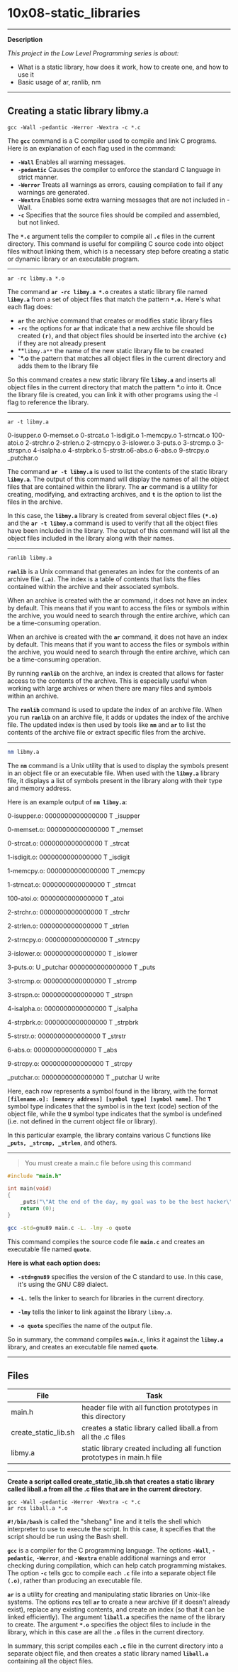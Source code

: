 # 10x08-static_libraries

____________________


**Description**

*This project in the Low Level Programming series is about:*

* What is a static library, how does it work, how to create one, and how to use it
* Basic usage of ar, ranlib, nm


________________________


## Creating a static library libmy.a

```bach
gcc -Wall -pedantic -Werror -Wextra -c *.c
```

The **`gcc`** command is a C compiler used to compile and link C programs. Here is an explanation of each flag used in the command:

* **`-Wall`** Enables all warning messages.
* **`-pedantic`** Causes the compiler to enforce the standard C language in strict manner.
* **`-Werror`** Treats all warnings as errors, causing compilation to fail if any warnings are generated.
* **`-Wextra`** Enables some extra warning messages that are not included in -Wall.
* **`-c`** Specifies that the source files should be compiled and assembled, but not linked.

The **`*.c`** argument tells the compiler to compile all **`.c`** files in the current directory. This command is useful for compiling C source code into object files without linking them, which is a necessary step before creating a static or dynamic library or an executable program.


____________________________________


```bach
ar -rc libmy.a *.o
```

The command **`ar -rc libmy.a *.o`** creates a static library file named **`libmy.a`** from a set of object files that match the pattern **`*.o.`** Here's what each flag does:

* **`ar`** the archive command that creates or modifies static library files
* **`-rc`** the options for **`ar`** that indicate that a new archive file should be created **`(r)`**, and that object files should be inserted into the archive **`(c)`** if they are not already present
* **`libmy.a**` the name of the new static library file to be created
* **`*.o** the pattern that matches all object files in the current directory and adds them to the library file

So this command creates a new static library file **`libmy.a`** and inserts all object files in the current directory that match the pattern *.o into it. Once the library file is created, you can link it with other programs using the -l flag to reference the library.


________________________________

```bach
ar -t libmy.a
```

0-isupper.o
0-memset.o
0-strcat.o
1-isdigit.o
1-memcpy.o
1-strncat.o
100-atoi.o
2-strchr.o
2-strlen.o
2-strncpy.o
3-islower.o
3-puts.o
3-strcmp.o
3-strspn.o
4-isalpha.o
4-strpbrk.o
5-strstr.o6-abs.o
6-abs.o
9-strcpy.o
\_putchar.o


The command **`ar -t libmy.a`** is used to list the contents of the static library **`libmy.a`**. The output of this command will display the names of all the object files that are contained within the library. The **`ar`** command is a utility for creating, modifying, and extracting archives, and **`t`** is the option to list the files in the archive.

In this case, the **`libmy.a`** library is created from several object files **`(*.o)`** and the **`ar -t libmy.a`** command is used to verify that all the object files have been included in the library. The output of this command will list all the object files included in the library along with their names.


________________________________


```bash
ranlib libmy.a
```

**`ranlib`** is a Unix command that generates an index for the contents of an archive file **`(.a)`**. The index is a table of contents that lists the files contained within the archive and their associated symbols.

When an archive is created with the ar command, it does not have an index by default. This means that if you want to access the files or symbols within the archive, you would need to search through the entire archive, which can be a time-consuming operation.

When an archive is created with the **`ar`** command, it does not have an index by default. This means that if you want to access the files or symbols within the archive, you would need to search through the entire archive, which can be a time-consuming operation.

By running **`ranlib`** on the archive, an index is created that allows for faster access to the contents of the archive. This is especially useful when working with large archives or when there are many files and symbols within an archive.

The **`ranlib`** command is used to update the index of an archive file. When you run **`ranlib`** on an archive file, it adds or updates the index of the archive file. The updated index is then used by tools like **`nm`** and **`ar`** to list the contents of the archive file or extract specific files from the archive.

____________________________________________


```bash
nm libmy.a
```

The **`nm`** command is a Unix utility that is used to display the symbols present in an object file or an executable file. When used with the **`libmy.a`** library file, it displays a list of symbols present in the library along with their type and memory address.

Here is an example output of **`nm libmy.a`**:

0-isupper.o:
0000000000000000 T _isupper

0-memset.o:
0000000000000000 T _memset

0-strcat.o:
0000000000000000 T _strcat

1-isdigit.o:
0000000000000000 T _isdigit

1-memcpy.o:
0000000000000000 T _memcpy

1-strncat.o:
0000000000000000 T _strncat

100-atoi.o:
0000000000000000 T _atoi

2-strchr.o:
0000000000000000 T _strchr

2-strlen.o:
0000000000000000 T _strlen

2-strncpy.o:
0000000000000000 T _strncpy

3-islower.o:
0000000000000000 T _islower

3-puts.o:
                 U _putchar
0000000000000000 T _puts

3-strcmp.o:
0000000000000000 T _strcmp

3-strspn.o:
0000000000000000 T _strspn

4-isalpha.o:
0000000000000000 T _isalpha

4-strpbrk.o:
0000000000000000 T _strpbrk

5-strstr.o:
0000000000000000 T _strstr

6-abs.o:
0000000000000000 T _abs

9-strcpy.o:
0000000000000000 T _strcpy

_putchar.o:
0000000000000000 T _putchar
                 U write


Here, each row represents a symbol found in the library, with the format **`[filename.o]: [memory address] [symbol type] [symbol name]`**. The **`T`** symbol type indicates that the symbol is in the text (code) section of the object file, while the **`U`** symbol type indicates that the symbol is undefined (i.e. not defined in the current object file or library).

In this particular example, the library contains various C functions like **`_puts, _strcmp, _strlen`**, and others.

_________________________________________


> You must create a main.c file before using this command

```c
#include "main.h"

int main(void)
{
    _puts("\"At the end of the day, my goal was to be the best hacker\"\n\t- Kevin Mitnick");
    return (0);
}
```

```bash
gcc -std=gnu89 main.c -L. -lmy -o quote
```

This command compiles the source code file **`main.c`** and creates an executable file named **`quote`**.

**Here is what each option does:**

* **`-std=gnu89`** specifies the version of the C standard to use. In this case, it's using the GNU C89 dialect.

* **`-L.`**  tells the linker to search for libraries in the current directory.

* **`-lmy`** tells the linker to link against the library `libmy.a`.

* **`-o quote`** specifies the name of the output file.


So in summary, the command compiles **`main.c`**, links it against the **`libmy.a`** library, and creates an executable file named **`quote`**.


_________________________________________


## Files

| File | Task |
|------|------|
| main.h | header file with all function prototypes in this directory |
| create_static_lib.sh | creates a static library called liball.a from all the .c files |
| libmy.a | static library created including all function prototypes in main.h file |


_______________________________


**Create a script called create_static_lib.sh that creates a static library called liball.a from all the .c files that are in the current directory.**

```#!/bin/bash
gcc -Wall -pedantic -Werror -Wextra -c *.c
ar rcs liball.a *.o
```

**`#!/bin/bash`** is called the "shebang" line and it tells the shell which interpreter to use to execute the script. In this case, it specifies that the script should be run using the Bash shell.

**`gcc`** is a compiler for the C programming language. The options **`-Wall`**, **`-pedantic`**, **`-Werror`**, and **`-Wextra`** enable additional warnings and error checking during compilation, which can help catch programming mistakes. The option **`-c`** tells gcc to compile each **`.c`** file into a separate object file **`(.o)`**, rather than producing an executable file.


**`ar`** is a utility for creating and manipulating static libraries on Unix-like systems. The options **`rcs`** tell **`ar`** to create a new archive (if it doesn't already exist), replace any existing contents, and create an index (so that it can be linked efficiently). The argument **`liball.a`** specifies the name of the library to create. The argument **`*.o`** specifies the object files to include in the library, which in this case are all the **`.o`** files in the current directory.

In summary, this script compiles each **`.c`** file in the current directory into a separate object file, and then creates a static library named **`liball.a`** containing all the object files.
